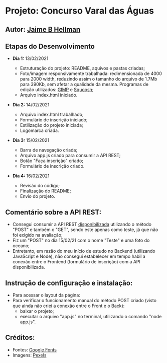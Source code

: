 # Projeto: Concurso Varal das Águas

## Autor: [Jaime B Hellman](https://github.com/j-hellman)

## Etapas do Desenvolvimento
* **Dia 1:** 13/02/2021
  - Estruturação do projeto: README, aquivos e pastas criadas;
  - Foto/imagem responsivamente trabalhada: redimensionada de 4000 para 2000 width, reduzindo assim o tamanho do arquivo de 1.7Mb para 390Kb, sem afetar a qualidade da mesma. Programas de edição utilizados: [GIMP](https://www.gimp.org/) e [Squoosh](https://squoosh.app);
  - Arquivo index.html iniciado.

* **Dia 2:** 14/02/2021
  - Arquivo index.html trabalhado;
  - Formulário de inscrição iniciado;
  - Estilização do projeto iniciada;
  - Logomarca criada.

* **Dia 3:** 15/02/2021
  - Barra de navegação criada;
  - Arquivo app.js criado para consumir a API REST;
  - Botão "Faça inscrição" criado;
  - Formulário de inscrição criado.

* **Dia 4:** 16/02/2021
  - Revisão do código;
  - Finalização do README;
  - Envio do projeto.

## Comentário sobre a API REST:
  - Consegui consumir a API REST [disponibilizada](http://apidev.inema.ba.gov.br) utilizando o método "POST" e também o "GET", sendo este apenas como teste, já que não foi exigido na avaliação;
  - Fiz um "POST" no dia 15/02/21 com o nome "Teste" e uma foto do oceano;
  - Entretanto, em razão do meu início de estudo no Backend (utilizando JavaScript e Node), não consegui estabelecer em tempo habil a conexão entre o Frontend (formulário de inscrição) com a API disponibilizada.
  
## Instrução de configuração e instalação:
  - Para acessar o layout da página: 
  - Para verificar o funcionamento manual do método POST criado (visto que ainda não criei a conexão entre o Front e o Back):
    - baixar o projeto;
    - executar o arquivo "app.js" no terminal, utilizando o comando "node app.js". 

## Créditos:
  - Fontes: [Google Fonts](https://fonts.google.com/)
  - Imagens: [Pexels](https://www.pexels.com/)
